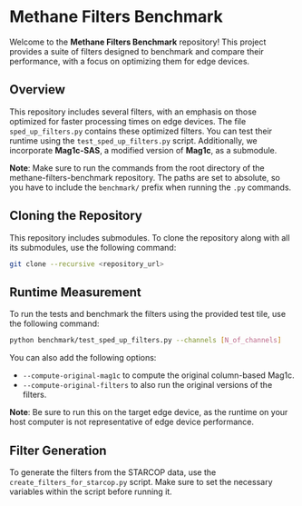 # Methane Filters Benchmark

Welcome to the **Methane Filters Benchmark** repository! This project provides a suite of filters designed to benchmark and compare their performance, with a focus on optimizing them for edge devices.

## Overview

This repository includes several filters, with an emphasis on those optimized for faster processing times on edge devices. The file `sped_up_filters.py` contains these optimized filters. You can test their runtime using the `test_sped_up_filters.py` script. Additionally, we incorporate **Mag1c-SAS**, a modified version of **Mag1c**, as a submodule.

**Note**: Make sure to run the commands from the root directory of the methane-filters-benchmark repository. The paths are set to absolute, so you have to include the `benchmark/` prefix when running the `.py` commands.

## Cloning the Repository

This repository includes submodules. To clone the repository along with all its submodules, use the following command:

```bash
git clone --recursive <repository_url>
```

## Runtime Measurement

To run the tests and benchmark the filters using the provided test tile, use the following command:

```bash
python benchmark/test_sped_up_filters.py --channels [N_of_channels]
```

You can also add the following options:
- `--compute-original-mag1c` to compute the original column-based Mag1c.
- `--compute-original-filters` to also run the original versions of the filters.

**Note**: Be sure to run this on the target edge device, as the runtime on your host computer is not representative of edge device performance.

## Filter Generation

To generate the filters from the STARCOP data, use the `create_filters_for_starcop.py` script. Make sure to set the necessary variables within the script before running it.
